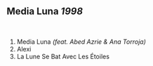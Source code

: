 ## Media Luna *1998*

 

1. Media Luna *(feat. Abed Azrie & Ana Torroja)*
2. Alexi
3. La Lune Se Bat Avec Les Étoiles
